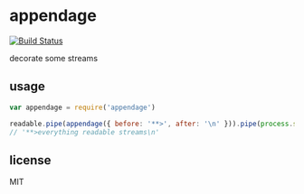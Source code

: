 appendage
=========

[![Build Status](https://travis-ci.org/jarofghosts/appendage.png?branch=master)](https://travis-ci.org/jarofghosts/appendage)

decorate some streams

## usage

```js
var appendage = require('appendage')

readable.pipe(appendage({ before: '**>', after: '\n' })).pipe(process.stdout)
// '**>everything readable streams\n'
```

## license

MIT
